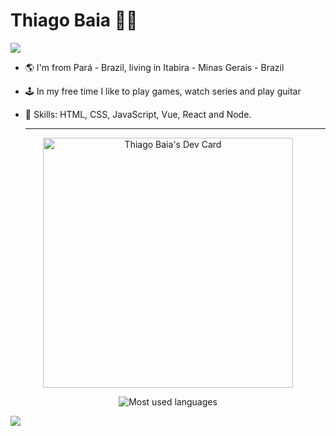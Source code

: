 # Thiago Baia :man_technologist:

![](https://komarev.com/ghpvc/?username=your-github-thiagobaia&color=green)

 - 🌎 I'm from Pará - Brazil, living in Itabira - Minas Gerais - Brazil 
- 🕹 In my free time I like to play games, watch series and play guitar
- 📌 Skills: HTML, CSS, JavaScript, Vue, React and Node.
 
  ----


<div align="center">
 
 <a height="180em" href="https://app.daily.dev/thiagobaia"><img src="https://api.daily.dev/devcards/86a8730cde8741788424cc5095b400b9.png?r=rdv" width="400" alt="Thiago Baia's Dev Card"/></a>
 

<p height="180em">
<img src="https://github-readme-stats.vercel.app/api/top-langs/?username=thiagobaia&layout=compact&hide=makefile&bg_color=091f40&text_color=f6f6f6&title_color=c5203e&icon_color=c5203e" alt="Most used languages" />
</p>

</div>


 <p align="left">
    <a href="https://www.linkedin.com/in/thiagobaia1/">
        <img src="https://img.shields.io/badge/%20-thiagobaia-black?color=14171A&labelColor=0e76a8&logo=linkedin&logoColor=ffffff" />
    </a>

</p>











  




